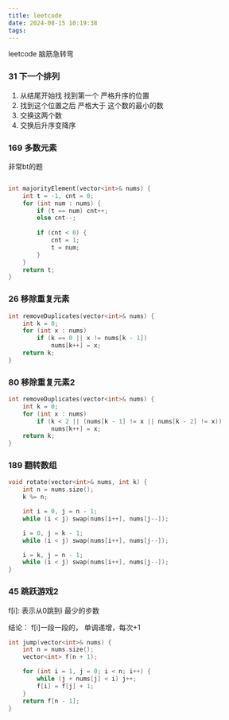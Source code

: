 ```yaml
---
title: leetcode
date: 2024-08-15 10:19:38
tags:
---
```



leetcode 脑筋急转弯 

### 31 下一个排列

1. 从结尾开始找 找到第一个 严格升序的位置
2. 找到这个位置之后 严格大于 这个数的最小的数
3. 交换这两个数
4. 交换后升序变降序


### 169 多数元素

非常bt的题

```c++

int majorityElement(vector<int>& nums) {
    int t = -1, cnt = 0;
    for (int num : nums) {
        if (t == num) cnt++;
        else cnt--;
        
        if (cnt < 0) {
            cnt = 1;
            t = num;
        }
    }
    return t;
}

```

### 26 移除重复元素

```c++
int removeDuplicates(vector<int>& nums) {
    int k = 0;
    for (int x : nums)
        if (k == 0 || x != nums[k - 1])
            nums[k++] = x;
    return k;
}
```


### 80 移除重复元素2

```c++
int removeDuplicates(vector<int>& nums) {
    int k = 0;
    for (int x : nums)
        if (k < 2 || (nums[k - 1] != x || nums[k - 2] != x))
            nums[k++] = x;
    return k;
}
```

### 189 翻转数组

```c++
void rotate(vector<int>& nums, int k) {
    int n = nums.size();
    k %= n;

    int i = 0, j = n - 1;
    while (i < j) swap(nums[i++], nums[j--]);

    i = 0, j = k - 1;
    while (i < j) swap(nums[i++], nums[j--]);

    i = k, j = n - 1;
    while (i < j) swap(nums[i++], nums[j--]);
}

```

### 45 跳跃游戏2

f[i]: 表示从0跳到i 最少的步数

结论： f[i]一段一段的， 单调递增，每次+1

```c++
int jump(vector<int>& nums) {
    int n = nums.size();
    vector<int> f(n + 1);

    for (int i = 1, j = 0; i < n; i++) {
        while (j + nums[j] < i) j++;
        f[i] = f[j] + 1;
    }
    return f[n - 1];
}
```